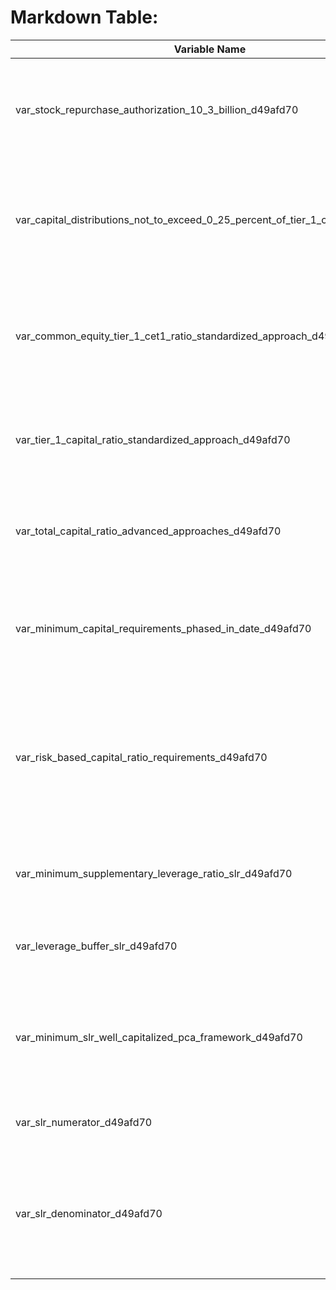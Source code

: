 
# Markdown Table:
| Variable Name | Purpose |
|---------------|---------|
| var_stock_repurchase_authorization_10_3_billion_d49afd70 | Represents the remaining stock repurchase authorization as of December 31, 2018 |
| var_capital_distributions_not_to_exceed_0_25_percent_of_tier_1_capital_d49afd70 | Represents the maximum additional capital distributions not to exceed 0.25 percent of Tier 1 capital |
| var_common_equity_tier_1_cet1_ratio_standardized_approach_d49afd70 | Represents the Common equity tier 1 (CET1) capital ratio under the Standardized approach as of December 31, 2018 |
| var_tier_1_capital_ratio_standardized_approach_d49afd70 | Represents the Tier 1 capital ratio under the Standardized approach as of December 31, 2018 |
| var_total_capital_ratio_advanced_approaches_d49afd70 | Represents the Total capital ratio under the Advanced approaches as of December 31, 2018 |
| var_minimum_capital_requirements_phased_in_date_d49afd70 | Represents the date when the minimum capital requirements and related buffers were fully phased in |
| var_risk_based_capital_ratio_requirements_d49afd70 | Represents the requirements for risk-based capital ratios, including the capital conservation buffer, countercyclical capital buffer, and G-SIB surcharge |
| var_minimum_supplementary_leverage_ratio_slr_d49afd70 | Represents the minimum supplementary leverage ratio (SLR) requirement |
| var_leverage_buffer_slr_d49afd70 | Represents the leverage buffer requirement for SLR |
| var_minimum_slr_well_capitalized_pca_framework_d49afd70 | Represents the minimum SLR requirement for well-capitalized banking organizations under the PCA framework |
| var_slr_numerator_d49afd70 | Represents the numerator of the SLR calculation |
| var_slr_denominator_d49afd70 | Represents the denominator of the SLR calculation, including total leverage exposure and off-balance sheet exposures |
